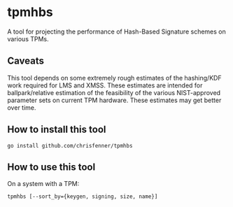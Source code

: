 # tpmhbs

A tool for projecting the performance of Hash-Based Signature schemes on
various TPMs.

## Caveats

This tool depends on some extremely rough estimates of the hashing/KDF work
required for LMS and XMSS. These estimates are intended for ballpark/relative
estimation of the feasibility of the various NIST-approved parameter sets on
current TPM hardware. These estimates may get better over time.

## How to install this tool

```console
go install github.com/chrisfenner/tpmhbs
```

## How to use this tool

On a system with a TPM:

```console
tpmhbs [--sort_by={keygen, signing, size, name}]
```

